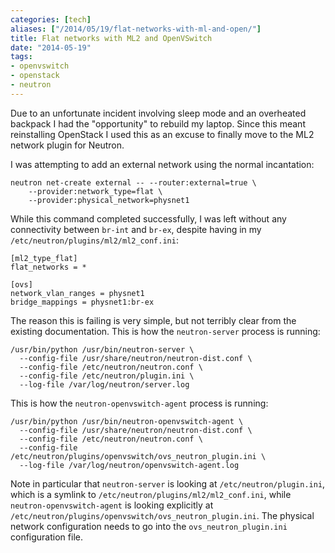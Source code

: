 ```yaml
---
categories: [tech]
aliases: ["/2014/05/19/flat-networks-with-ml-and-open/"]
title: Flat networks with ML2 and OpenVSwitch
date: "2014-05-19"
tags:
- openvswitch
- openstack
- neutron
---
```


Due to an unfortunate incident involving sleep mode and an overheated
backpack I had the "opportunity" to rebuild my laptop.  Since this meant
reinstalling OpenStack I used this as an excuse to finally move to the ML2
network plugin for Neutron.

I was attempting to add an external network using the normal incantation:

    neutron net-create external -- --router:external=true \
	    --provider:network_type=flat \
	    --provider:physical_network=physnet1

While this command completed successfully, I was left without any
connectivity between `br-int` and `br-ex`, despite having in my
`/etc/neutron/plugins/ml2/ml2_conf.ini`:

    [ml2_type_flat]
    flat_networks = *

    [ovs]
    network_vlan_ranges = physnet1
    bridge_mappings = physnet1:br-ex

The reason this is failing is very simple, but not terribly clear from
the existing documentation.  This is how the `neutron-server` process
is running:

    /usr/bin/python /usr/bin/neutron-server \
      --config-file /usr/share/neutron/neutron-dist.conf \
      --config-file /etc/neutron/neutron.conf \
      --config-file /etc/neutron/plugin.ini \
      --log-file /var/log/neutron/server.log

This is how the `neutron-openvswitch-agent` process is running:

    /usr/bin/python /usr/bin/neutron-openvswitch-agent \
      --config-file /usr/share/neutron/neutron-dist.conf \
      --config-file /etc/neutron/neutron.conf \
      --config-file /etc/neutron/plugins/openvswitch/ovs_neutron_plugin.ini \
      --log-file /var/log/neutron/openvswitch-agent.log

Note in particular that `neutron-server` is looking at
`/etc/neutron/plugin.ini`, which is a symlink to
`/etc/neutron/plugins/ml2/ml2_conf.ini`, while
`neutron-openvswitch-agent` is looking explicitly at 
`/etc/neutron/plugins/openvswitch/ovs_neutron_plugin.ini`.  The
physical network configuration needs to go into the
`ovs_neutron_plugin.ini` configuration file.

